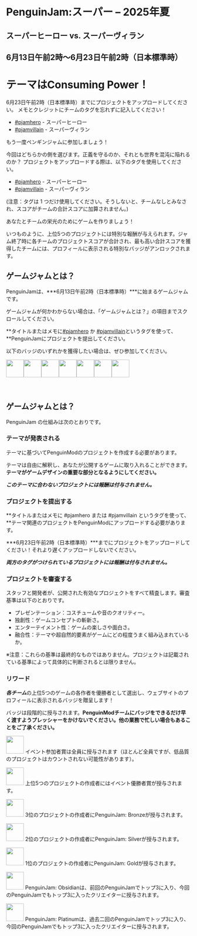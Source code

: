 # PenguinJam:スーパー – 2025年夏
## スーパーヒーロー vs. スーパーヴィラン
## 6月13日午前2時～6月23日午前2時（日本標準時）

# テーマはConsuming Power！
6月23日午前2時（日本標準時）までにプロジェクトをアップロードしてください。
メモとクレジットにチームのタグを忘れずに記入してください！
- [#pjamhero](/search?q=%23pjamhero) - スーパーヒーロー
- [#pjamvillain](/search?q=%23pjamvillain) - スーパーヴィラン

もう一度ペンギンジャムに参加しましょう！

今回はどちらかの側を選びます。正義を守るのか、それとも世界を混沌に陥れるのか？
プロジェクトをアップロードする際は、以下のタグを使用してください。
- [#pjamhero](/search?q=%23pjamhero) - スーパーヒーロー
- [#pjamvillain](/search?q=%23pjamvillain) - スーパーヴィラン

(注意：タグは 1 つだけ使用してください。そうしないと、チームなしとみなされ、スコアがチームの合計スコアに加算されません。)

あなたとチームの栄光のためにゲームを作りましょう！

いつものように、上位5つのプロジェクトには特別な報酬が与えられます。ジャム終了時に各チームのプロジェクトスコアが合計され、最も高い合計スコアを獲得したチームには、プロフィールに表示される特別なバッジがアンロックされます。

## ゲームジャムとは？
PenguinJamは、***6月13日午前2時（日本標準時）***に始まるゲームジャムです。

ゲームジャムが何かわからない場合は、「ゲームジャムとは？」の項目までスクロールしてください。

**タイトルまたはメモに[#pjamhero](/search?q=%23pjamhero) か [#pjamvillain](/search?q=%23pjamvillain)というタグを使って、**PenguinJamにプロジェクトを提出してください。

以下のバッジのいずれかを獲得したい場合は、ぜひ参加してください。
<div style="display:flex;flex-direction:row">
    <img src="https://penguinmod.com/badges/participant.png" width="48"></img>
    <img src="https://penguinmod.com/badges/eventwinner.png" width="48"></img>
    <img src="https://penguinmod.com/badges/penguinjambronze.png" width="48"></img>
    <img src="https://penguinmod.com/badges/penguinjamsilver.png" width="48"></img>
    <img src="https://penguinmod.com/badges/penguinjamgold.png" width="48"></img>
    <img src="https://penguinmod.com/badges/penguinjamobsidian.png" width="48"></img>
    <img src="https://penguinmod.com/badges/penguinjamplatinum.png" width="48"></img>
</div>
<br></br>

## ゲームジャムとは？
PenguinJam の仕組みは次のとおりです。

### テーマが発表される
テーマに基づいてPenguinModのプロジェクトを作成する必要があります。

テーマは自由に解釈し、あなたが公開するゲームに取り入れることができます。 **テーマがゲームデザインの重要な部分となるようにしてください。**

***このテーマに合わないプロジェクトには報酬は付与されません。***

### プロジェクトを提出する
**タイトルまたはメモに #pjamhero または #pjamvillain というタグを使って、**テーマ関連のプロジェクトをPenguinModにアップロードする必要があります。

***6月23日午前2時（日本標準時）***までにプロジェクトをアップロードしてください！それより遅くアップロードしないでください。

***両方のタグがつけられているプロジェクトには報酬は付与されません。***

### プロジェクトを審査する
スタッフと開発者が、公開された有効なプロジェクトをすべて精査します。審査基準は以下のとおりです。
- プレゼンテーション：コスチュームや音のクオリティー。
- 独創性：ゲームコンセプトの斬新さ。
- エンターテイメント性：ゲームの楽しさや面白さ。
- 融合性：テーマや超自然的要素がゲームにどの程度うまく組み込まれているか。 

※注意：これらの基準は最終的なものではありません。プロジェクトは記載されている基準によって具体的に判断されるとは限りません。

### リワード

***各チーム***の上位5つのゲームの各作者を優勝者として選出し、ウェブサイトのプロフィールに表示されるバッジを贈呈します！

バッジは段階的に授与されます。**PenguinModチームにバッジをできるだけ早く渡すようプレッシャーをかけないでください。他の業務で忙しい場合もあることをご了承ください。**

<img src="https://penguinmod.com/badges/participant.png" width="48"></img>
イベント参加者賞は全員に授与されます（ほとんど全員ですが、低品質のプロジェクトはカウントされない可能性があります）。

<img src="https://penguinmod.com/badges/eventwinner.png" width="48"></img>
上位5つのプロジェクトの作成者にはイベント優勝者賞が授与されます。

<img src="https://penguinmod.com/badges/penguinjambronze.png" width="48"></img>
3位のプロジェクトの作成者にPenguinJam: Bronzeが授与されます。

<img src="https://penguinmod.com/badges/penguinjamsilver.png" width="48"></img>
2位のプロジェクトの作成者にPenguinJam: Silverが授与されます。

<img src="https://penguinmod.com/badges/penguinjamgold.png" width="48"></img>
1位のプロジェクトの作成者にPenguinJam: Goldが授与されます。

<img src="https://penguinmod.com/badges/penguinjamobsidian.png" width="48"></img>
PenguinJam: Obsidianは、前回のPenguinJamでトップ3に入り、今回のPenguinJamでもトップ3に入ったクリエイターに授与されます。

<img src="https://penguinmod.com/badges/penguinjamplatinum.png" width="48"></img>
PenguinJam: Platinumは、過去二回のPenguinJamでトップ3に入り、今回のPenguinJamでもトップ3に入ったクリエイターに授与されます。
